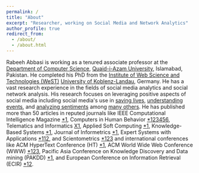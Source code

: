 ```yaml
---
permalink: /
title: "About"
excerpt: "Researcher, working on Social Media and Network Analytics"
author_profile: true
redirect_from: 
  - /about/
  - /about.html
---
```


Rabeeh Abbasi is working as a tenured associate professor at the [Department of Computer Science](http://cs.qau.edu.pk/), [Quaid-i-Azam University](http://qau.edu.pk/), Islamabad, Pakistan. He completed his PhD from the [Institute of Web Science and Technologies (WeST)](https://west.uni-koblenz.de/) [University of Koblenz-Landau](https://www.uni-koblenz-landau.de/en/campus-koblenz?set_language=en), Germany. He has a vast research experience in the fields of social media analytics and social network analysis. His research focuses on leveraging positive aspects of social media including social media's use in [saving lives](https://www.sciencedirect.com/science/article/abs/pii/S0736585316303835), [understanding events](https://ieeexplore.ieee.org/document/8764659/), and [analyzing sentiments](https://ieeexplore.ieee.org/document/8948044) among [many others](/publications). He has published more than 50 articles in reputed journals like IEEE Computational Intelligence Magazine [*](https://cis.ieee.org/publications/ci-magazine)[1](https://ieeexplore.ieee.org/xpl/RecentIssue.jsp?punumber=10207), Computers in Human Behavior [*](https://www.journals.elsevier.com/computers-in-human-behavior)[1](https://www.sciencedirect.com/science/article/abs/pii/S0747563219304479)[2](https://www.sciencedirect.com/science/article/abs/pii/S0747563218305995)[3](https://www.sciencedirect.com/science/article/abs/pii/S0747563218302905)[4](https://www.sciencedirect.com/science/article/abs/pii/S0747563218300840)[5](https://www.sciencedirect.com/science/article/abs/pii/S0747563218301407)[6](https://www.sciencedirect.com/science/article/abs/pii/S0747563216307531), Telematics and Informatics [X](https://www.journals.elsevier.com/telematics-and-informatics)[1](https://www.sciencedirect.com/science/article/abs/pii/S0736585316303835), Applied Soft Computing [*](https://www.journals.elsevier.com/applied-soft-computing)[1](https://www.sciencedirect.com/science/article/abs/pii/S1568494617306774), Knowledge-Based Systems [*](https://www.journals.elsevier.com/knowledge-based-systems)[1](http://www.sciencedirect.com/science/article/pii/S0950705120306353), Journal of Informetrics [*](https://www.journals.elsevier.com/journal-of-informetrics)[1](http://www.sciencedirect.com/science/article/pii/S1751157720306386), Expert Systems with Applications [*](https://www.journals.elsevier.com/expert-systems-with-applications/)[1](http://www.sciencedirect.com/science/article/pii/S0957417420310599)[1](http://www.sciencedirect.com/science/article/pii/S0957417419304051)[2](http://www.sciencedirect.com/science/article/pii/S0957417420310599), and Scientometrics [*](https://www.springer.com/journal/11192)[1](https://link.springer.com/article/10.1007%2Fs11192-020-03466-w)[2](https://link.springer.com/article/10.1007/s11192-019-03334-2)[3](https://link.springer.com/article/10.1007%2Fs11192-019-03112-0) and international conferences like ACM HyperText Conference (HT) [*](https://dl.acm.org/conference/ht)[1](https://dl.acm.org/doi/10.1145/1557914.1557952), ACM World Wide Web Conference (WWW) [*](https://dl.acm.org/conference/www)[1](https://dl.acm.org/doi/10.1145/3184558.3186335)[2](https://dl.acm.org/doi/10.1145/3041021.3054137)[3](https://dl.acm.org/doi/10.1145/3041021.3054164), Pacific Asia Conference on Knowledge Discovery and Data mining (PAKDD) [*](https://link.springer.com/conference/pakdd)[1](https://link.springer.com/chapter/10.1007%2F978-3-319-93037-4_42), and European Conference on Information Retrieval (ECIR) [*](https://link.springer.com/conference/ecir)[1](https://link.springer.com/chapter/10.1007%2F978-3-030-45442-5_64)[2](https://link.springer.com/chapter/10.1007%2F978-3-642-00958-7_62). 
